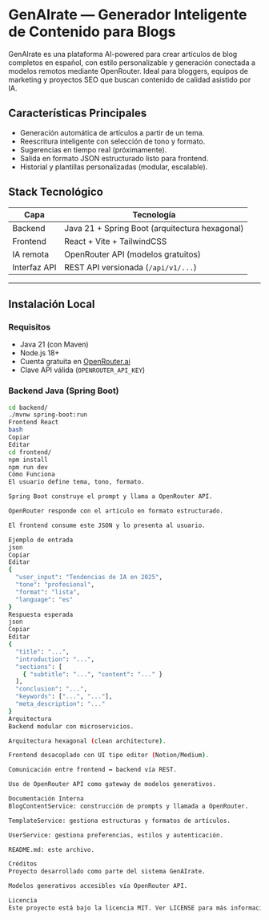 
# GenAIrate — Generador Inteligente de Contenido para Blogs

GenAIrate es una plataforma AI-powered para crear artículos de blog completos en español, con estilo personalizable y generación conectada a modelos remotos mediante OpenRouter. Ideal para bloggers, equipos de marketing y proyectos SEO que buscan contenido de calidad asistido por IA.

## Características Principales

- Generación automática de artículos a partir de un tema.
- Reescritura inteligente con selección de tono y formato.
- Sugerencias en tiempo real (próximamente).
- Salida en formato JSON estructurado listo para frontend.
- Historial y plantillas personalizadas (modular, escalable).

## Stack Tecnológico

| Capa        | Tecnología                              |
|-------------|------------------------------------------|
| Backend     | Java 21 + Spring Boot (arquitectura hexagonal) |
| Frontend    | React + Vite + TailwindCSS               |
| IA remota   | OpenRouter API (modelos gratuitos)       |
| Interfaz API| REST API versionada (`/api/v1/...`)      |

---

## Instalación Local

### Requisitos

- Java 21 (con Maven)
- Node.js 18+
- Cuenta gratuita en [OpenRouter.ai](https://openrouter.ai)
- Clave API válida (`OPENROUTER_API_KEY`)

### Backend Java (Spring Boot)

```bash
cd backend/
./mvnw spring-boot:run
Frontend React
bash
Copiar
Editar
cd frontend/
npm install
npm run dev
Cómo Funciona
El usuario define tema, tono, formato.

Spring Boot construye el prompt y llama a OpenRouter API.

OpenRouter responde con el artículo en formato estructurado.

El frontend consume este JSON y lo presenta al usuario.

Ejemplo de entrada
json
Copiar
Editar
{
  "user_input": "Tendencias de IA en 2025",
  "tone": "profesional",
  "format": "lista",
  "language": "es"
}
Respuesta esperada
json
Copiar
Editar
{
  "title": "...",
  "introduction": "...",
  "sections": [
    { "subtitle": "...", "content": "..." }
  ],
  "conclusion": "...",
  "keywords": ["...", "..."],
  "meta_description": "..."
}
Arquitectura
Backend modular con microservicios.

Arquitectura hexagonal (clean architecture).

Frontend desacoplado con UI tipo editor (Notion/Medium).

Comunicación entre frontend ↔ backend vía REST.

Uso de OpenRouter API como gateway de modelos generativos.

Documentación Interna
BlogContentService: construcción de prompts y llamada a OpenRouter.

TemplateService: gestiona estructuras y formatos de artículos.

UserService: gestiona preferencias, estilos y autenticación.

README.md: este archivo.

Créditos
Proyecto desarrollado como parte del sistema GenAIrate.

Modelos generativos accesibles vía OpenRouter API.

Licencia
Este proyecto está bajo la licencia MIT. Ver LICENSE para más información.
